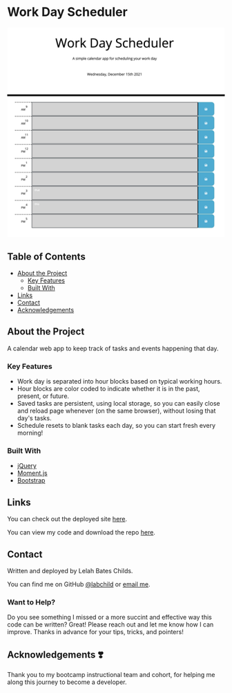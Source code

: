 # Work Day Scheduler
![daily planner preiview](./assets/images/preview.png)

## Table of Contents
* [About the Project](#abouttheproject)
    * [Key Features](#keyfeatures)
    * [Built With](#builtwith)
* [Links](#links)
* [Contact](#contact)
* [Acknowledgements](#acknowledgements)

## About the Project
A calendar web app to keep track of tasks and events happening that day.

### Key Features
* Work day is separated into hour blocks based on typical working hours.
* Hour blocks are color coded to indicate whether it is in the past, present, or future.
* Saved tasks are persistent, using local storage, so you can easily close and reload page whenever (on the same browser), without losing that day's tasks.
* Schedule resets to blank tasks each day, so you can start fresh every morning!

### Built With
* [jQuery](https://jquery.com/)
* [Moment.js](https://momentjs.com/docs/)
* [Bootstrap](https://getbootstrap.com/)


## Links
You can check out the deployed site [here]().

You can view my code and download the repo [here]().

## Contact
Written and deployed by Lelah Bates Childs.

You can find me on GitHub [@labchild](https://github.com/labchild) or [email me](labchilds@gmail.com).

### Want to Help?
Do you see something I missed or a more succint and effective way this code can be written? Great! Please reach out and let me know how I can improve. Thanks in advance for your tips, tricks, and pointers!

## Acknowledgements ❣️
Thank you to my bootcamp instructional team and cohort, for helping me along this journey to become a developer.